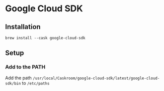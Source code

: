 # Google Cloud SDK

## Installation

```
brew install --cask google-cloud-sdk
```

## Setup

### Add to the PATH

Add the path `/usr/local/Caskroom/google-cloud-sdk/latest/google-cloud-sdk/bin` to `/etc/paths`
